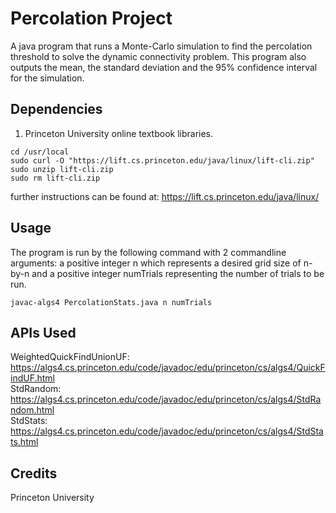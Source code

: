 # Percolation Project
A java program that runs a Monte-Carlo simulation to find the percolation threshold to solve the dynamic connectivity problem. This program also outputs the mean, the standard deviation and the 95% confidence interval for the simulation.

## Dependencies
1. Princeton University online textbook libraries.
```
cd /usr/local
sudo curl -O "https://lift.cs.princeton.edu/java/linux/lift-cli.zip"
sudo unzip lift-cli.zip
sudo rm lift-cli.zip
```
further instructions can be found at: https://lift.cs.princeton.edu/java/linux/

## Usage
The program is run by the following command with 2 commandline arguments: a positive integer n which represents a desired grid size of n-by-n and a positive integer numTrials representing the number of trials to be run.
```
javac-algs4 PercolationStats.java n numTrials
```

## APIs Used
WeightedQuickFindUnionUF: https://algs4.cs.princeton.edu/code/javadoc/edu/princeton/cs/algs4/QuickFindUF.html  
StdRandom: https://algs4.cs.princeton.edu/code/javadoc/edu/princeton/cs/algs4/StdRandom.html  
StdStats: https://algs4.cs.princeton.edu/code/javadoc/edu/princeton/cs/algs4/StdStats.html

## Credits
Princeton University
